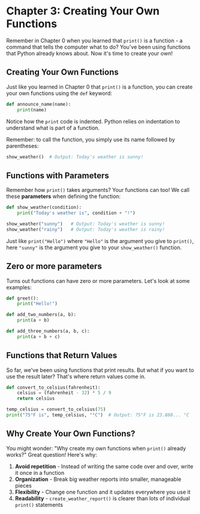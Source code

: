 # Chapter 3: Creating Your Own Functions

Remember in Chapter 0 when you learned that `print()` is a function - a command that tells the computer what to do? You've been using functions that Python already knows about. Now it's time to create your own!

## Creating Your Own Functions

Just like you learned in Chapter 0 that `print()` is a function, you can create your own functions using the `def` keyword:

```python
def announce_name(name):
    print(name)
```

Notice how the `print` code is indented. Python relies on indentation to understand what is part of a function.

Remember: to call the function, you simply use its name followed by parentheses:

```python
show_weather()  # Output: Today's weather is sunny!
```

## Functions with Parameters

Remember how `print()` takes arguments? Your functions can too! We call these **parameters** when defining the function:

```python
def show_weather(condition):
    print("Today's weather is", condition + "!")

show_weather("sunny")   # Output: Today's weather is sunny!
show_weather("rainy")   # Output: Today's weather is rainy!
```

Just like `print("Hello")` where `"Hello"` is the argument you give to `print()`, here `"sunny"` is the argument you give to your `show_weather()` function.

## Zero or more parameters

Turns out functions can have zero or more parameters. Let's look at some examples:

```python
def greet():
    print("Hello!")

def add_two_numbers(a, b):
    print(a + b)

def add_three_numbers(a, b, c):
    print(a + b + c)
```

## Functions that Return Values

So far, we've been using functions that print results. But what if you want to use the result later? That's where return values come in.

```python
def convert_to_celsius(fahrenheit):
    celsius = (fahrenheit - 32) * 5 / 9
    return celsius

temp_celsius = convert_to_celsius(75)
print("75°F is", temp_celsius, "°C")  # Output: 75°F is 23.888... °C
```

## Why Create Your Own Functions?

You might wonder: "Why create my own functions when `print()` already works?" Great question! Here's why:

1. **Avoid repetition** - Instead of writing the same code over and over, write it once in a function
2. **Organization** - Break big weather reports into smaller, manageable pieces
3. **Flexibility** - Change one function and it updates everywhere you use it
4. **Readability** - `create_weather_report()` is clearer than lots of individual `print()` statements
